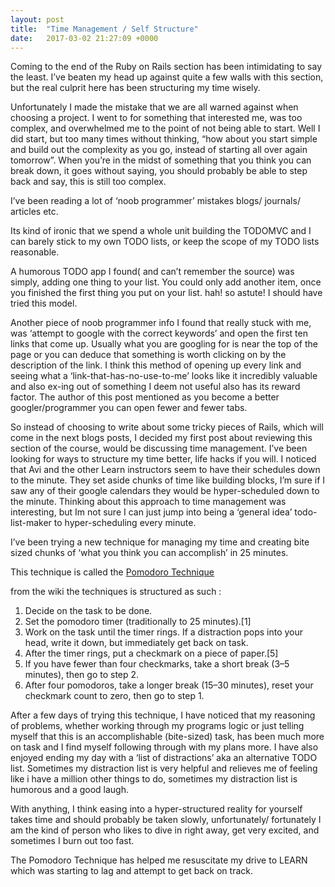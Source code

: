 ```yaml
---
layout: post
title:  "Time Management / Self Structure"
date:   2017-03-02 21:27:09 +0000
---
```



Coming to the end of the Ruby on Rails section has been intimidating to say the least. I’ve beaten my head up against quite a few walls with this section, but the real culprit here has been structuring my time wisely. 

Unfortunately I made the mistake that we are all warned against when choosing a project. I went to for something that interested me, was too complex, and overwhelmed me to the point of not being able to start. Well I did start, but too many times without thinking, “how about you start simple and build out the complexity as you go, instead of starting all over again tomorrow”. When you’re in the midst of something that you think you can break down, it goes without saying, you should probably be able to step back and say, this is still too complex. 

I’ve been reading a lot of ‘noob programmer’ mistakes blogs/ journals/ articles etc.

Its kind of ironic that we spend a whole unit building the TODOMVC and I can barely stick to my own TODO lists, or keep the scope of my TODO lists reasonable. 

A humorous TODO app I found( and can’t remember the source) was simply, adding one thing to your list. You could only add another item, once you finished the first thing you put on your list. hah! so astute! I should have tried this model.

Another piece of noob programmer info I found that really stuck with me, was ‘attempt to google with the correct keywords’ and open the first ten links that come up. Usually what you are googling for is near the top of the page or you can deduce that something is worth clicking on by the description of the link. I think this method of opening up every link and seeing what a ‘link-that-has-no-use-to-me’ looks like it incredibly valuable and also ex-ing out of something I deem not useful also has its reward factor. The author of this post mentioned as you become a better googler/programmer you can open fewer and fewer tabs. 

So instead of choosing to write about some tricky pieces of Rails, which will come in the next blogs posts, I decided my first post about reviewing this section of the course, would be discussing time management. I’ve been looking for ways to structure my time better, life hacks if you will. I noticed that Avi and the other Learn instructors seem to have their schedules down to the minute. They set aside chunks of time like building blocks, I’m sure if I saw any of their google calendars they would be hyper-scheduled down to the minute. Thinking about this approach to time management was interesting, but Im not sure I can just jump into being a ‘general idea’ todo-list-maker to hyper-scheduling every minute. 

I’ve been trying a new technique for managing my time and creating bite sized chunks of ‘what you think you can accomplish’ in 25 minutes. 

This technique is called the [Pomodoro Technique]( https://en.wikipedia.org/wiki/Pomodoro_Technique) 

from the wiki the techniques is structured as such :
1. Decide on the task to be done.
2. Set the pomodoro timer (traditionally to 25 minutes).[1]
3. Work on the task until the timer rings. If a distraction pops into your head, write it down, but immediately get back on task.
4. After the timer rings, put a checkmark on a piece of paper.[5]
5. If you have fewer than four checkmarks, take a short break (3–5 minutes), then go to step 2.
6. After four pomodoros, take a longer break (15–30 minutes), reset your checkmark count to zero, then go to step 1.


After a few days of trying this technique, I have noticed that my reasoning of problems, whether working through my programs logic or just telling myself that this is an accomplishable (bite-sized) task, has been much more on task and I find myself following through with my plans more. I have also enjoyed ending my day with a ‘list of distractions’ aka an alternative TODO list. Sometimes my distraction list is very helpful and relieves me of feeling like i have a million other things to do, sometimes my distraction list is humorous and a good laugh.

With anything, I think easing into a hyper-structured reality for yourself takes time and should probably be taken slowly, unfortunately/ fortunately I am the kind of person who likes to dive in right away, get very excited, and sometimes I burn out too fast. 

The Pomodoro Technique has helped me resuscitate my drive to LEARN which was starting to lag and attempt to get back on track.  
